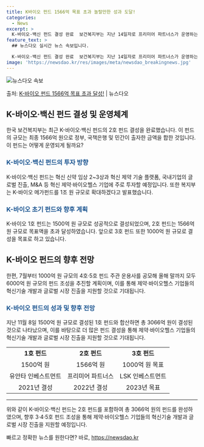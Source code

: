 ```yaml
---
title: K바이오 펀드 1566억 목표 초과 놀랄만한 성과 도달!
categories:
  - News
excerpt: >
  K-바이오·백신 펀드 결성 완료  보건복지부는 지난 14일자로 프리미어 파트너스가 운영하는 ‘K-바이오·백신…
feature_text: >
  ## 뉴스다오 실시간 뉴스 속보입니다.

  K-바이오·백신 펀드 결성 완료  보건복지부는 지난 14일자로 프리미어 파트너스가 운영하는 ‘K-바이오·백신…
image: 'https://newsdao.kr/res/images/meta/newsdao_breakingnews.jpg'
---
```


![뉴스다오 속보](https://newsdao.kr/res/images/meta/newsdao_breakingnews.jpg)

<p>출처: <a href="https://newsdao.kr/4313" rel="dofollow">K-바이오 펀드 1566억 목표 초과 달성!</a> | 뉴스다오</p>

<h2 data-ke-size="size26">K-바이오·백신 펀드 결성 및 운영체계</h2>
<p data-ke-size="size16">한국 보건복지부는 최근 K-바이오·백신 펀드의 2호 펀드 결성을 완료했습니다. 이 펀드의 규모는 최종 1566억 원으로 정부, 국책은행 및 민간이 출자한 금액을 합한 것입니다. 이 펀드는 어떻게 운영되게 될까요?</p>

<h3><span style="color: #1a5490;">K-바이오·백신 펀드의 투자 방향</span></h3>
<p data-ke-size="size16">K-바이오·백신 펀드는 혁신 신약 임상 2~3상과 혁신 제약 기술 플랫폼, 국내기업의 글로벌 진출, M&A 등 혁신 제약·바이오헬스 기업에 주로 투자할 예정입니다. 또한 복지부는 K-바이오 메가펀드를 1조 원 규모로 확대하겠다고 발표했습니다.</p>

<h3><span style="color: #1a5490;">K-바이오 초기 펀드와 향후 계획</span></h3>
<p data-ke-size="size16">K-바이오 1호 펀드는 1500억 원 규모로 성공적으로 결성되었으며, 2호 펀드는 1566억 원 규모로 목표액을 초과 달성하였습니다. 앞으로 3호 펀드 또한 1000억 원 규모로 결성을 목표로 하고 있습니다.</p>

<h2 data-ke-size="size26">K-바이오 펀드의 향후 전망</h2>
<p data-ke-size="size16">한편, 7월부터 1000억 원 규모의 4호·5호 펀드 주관 운용사를 공모해 올해 말까지 모두 6000억 원 규모의 펀드 조성을 추진할 계획이며, 이를 통해 제약·바이오헬스 기업들의 혁신기술 개발과 글로벌 시장 진출을 지원할 것으로 기대됩니다.</p>

<h3><span style="color: #1a5490;">K-바이오 펀드의 성과 및 향후 전망</span></h3>
<p data-ke-size="size16">지난 11월 8일 1500억 원 규모로 결성된 1호 펀드와 합산하면 총 3066억 원이 결성된 것으로 나타났으며, 이를 바탕으로 더 많은 펀드 결성을 통해 제약·바이오헬스 기업들의 혁신기술 개발과 글로벌 시장 진출을 지원할 것으로 기대됩니다.</p>

<table>
  <tbody>
    <tr>
      <td style="text-align: center; height: 17px;"><b>1호 펀드</b></td>
      <td style="text-align: center; height: 17px;"><b>2호 펀드</b></td>
      <td style="text-align: center; height: 17px;"><b>3호 펀드</b></td>
    </tr>
    <tr>
      <td style="text-align: center; height: 17px;">1500억 원</td>
      <td style="text-align: center; height: 17px;">1566억 원</td>
      <td style="text-align: center; height: 17px;">1000억 원 목표</td>
    </tr>
    <tr>
      <td style="text-align: center; height: 17px;">유안타 인베스트먼트</td>
      <td style="text-align: center; height: 17px;">프리미어 파트너스</td>
      <td style="text-align: center; height: 17px;">LSK 인베스트먼트</td>
    </tr>
    <tr>
      <td style="text-align: center; height: 17px;">2021년 결성</td>
      <td style="text-align: center; height: 17px;">2022년 결성</td>
      <td style="text-align: center; height: 17px;">2023년 목표</td>
    </tr>
  </tbody>
</table>

<hr>

<p data-ke-size="size16">위와 같이 K-바이오·백신 펀드는 2호 펀드를 포함하여 총 3066억 원의 펀드를 완성하였으며, 향후 3·4·5호 펀드 조성을 통해 제약·바이오헬스 기업들의 혁신기술 개발과 글로벌 시장 진출을 지원할 예정입니다.</p> 

빠르고 정확한 뉴스를 원한다면? 바로, <a href="https://newsdao.kr" rel="dofollow">https://newsdao.kr</a>


